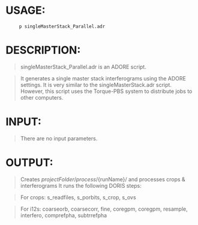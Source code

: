 # USAGE: #
`      p singleMasterStack_Parallel.adr `

# DESCRIPTION: #
> singleMasterStack\_Parallel.adr is an ADORE script.

> It generates a single master stack interferograms using the ADORE settings.
> It is very similar to the singleMasterStack.adr script. However, this script
> uses the Torque-PBS system to distribute jobs to other computers.

# INPUT: #
> There are no input parameters.

# OUTPUT: #
> Creates ${projectFolder}/process/${runName}/ and processes crops & interferograms
> It runs the following DORIS steps:

> For crops: s\_readfiles, s\_porbits, s\_crop, s\_ovs

> For i12s: coarseorb, coarsecorr, fine, coregpm, coregpm, resample, interfero, comprefpha, subtrrefpha